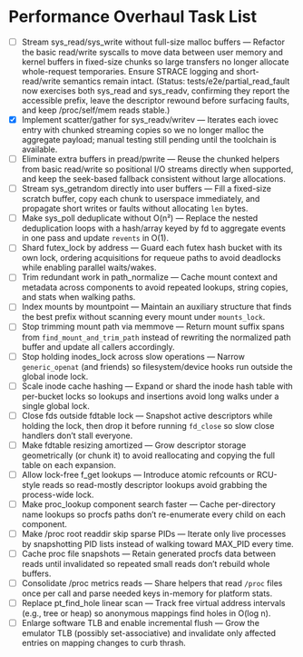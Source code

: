 # Performance Overhaul Task List

- [ ] Stream sys_read/sys_write without full-size malloc buffers — Refactor the basic read/write syscalls to move data between user memory and kernel buffers in fixed-size chunks so large transfers no longer allocate whole-request temporaries. Ensure STRACE logging and short-read/write semantics remain intact. (Status: tests/e2e/partial_read_fault now exercises both sys_read and sys_readv, confirming they report the accessible prefix, leave the descriptor rewound before surfacing faults, and keep /proc/self/mem reads stable.)
- [x] Implement scatter/gather for sys_readv/writev — Iterates each iovec entry with chunked streaming copies so we no longer malloc the aggregate payload; manual testing still pending until the toolchain is available.
- [ ] Eliminate extra buffers in pread/pwrite — Reuse the chunked helpers from basic read/write so positional I/O streams directly when supported, and keep the seek-based fallback consistent without large allocations.
- [ ] Stream sys_getrandom directly into user buffers — Fill a fixed-size scratch buffer, copy each chunk to userspace immediately, and propagate short writes or faults without allocating `len` bytes.
- [ ] Make sys_poll deduplicate without O(n²) — Replace the nested deduplication loops with a hash/array keyed by fd to aggregate events in one pass and update `revents` in O(1).
- [ ] Shard futex_lock by address — Guard each futex hash bucket with its own lock, ordering acquisitions for requeue paths to avoid deadlocks while enabling parallel waits/wakes.
- [ ] Trim redundant work in path_normalize — Cache mount context and metadata across components to avoid repeated lookups, string copies, and stats when walking paths.
- [ ] Index mounts by mountpoint — Maintain an auxiliary structure that finds the best prefix without scanning every mount under `mounts_lock`.
- [ ] Stop trimming mount path via memmove — Return mount suffix spans from `find_mount_and_trim_path` instead of rewriting the normalized path buffer and update all callers accordingly.
- [ ] Stop holding inodes_lock across slow operations — Narrow `generic_openat` (and friends) so filesystem/device hooks run outside the global inode lock.
- [ ] Scale inode cache hashing — Expand or shard the inode hash table with per-bucket locks so lookups and insertions avoid long walks under a single global lock.
- [ ] Close fds outside fdtable lock — Snapshot active descriptors while holding the lock, then drop it before running `fd_close` so slow close handlers don’t stall everyone.
- [ ] Make fdtable resizing amortized — Grow descriptor storage geometrically (or chunk it) to avoid reallocating and copying the full table on each expansion.
- [ ] Allow lock-free f_get lookups — Introduce atomic refcounts or RCU-style reads so read-mostly descriptor lookups avoid grabbing the process-wide lock.
- [ ] Make proc_lookup component search faster — Cache per-directory name lookups so procfs paths don’t re-enumerate every child on each component.
- [ ] Make /proc root readdir skip sparse PIDs — Iterate only live processes by snapshotting PID lists instead of walking toward MAX_PID every time.
- [ ] Cache proc file snapshots — Retain generated procfs data between reads until invalidated so repeated small reads don’t rebuild whole buffers.
- [ ] Consolidate /proc metrics reads — Share helpers that read `/proc` files once per call and parse needed keys in-memory for platform stats.
- [ ] Replace pt_find_hole linear scan — Track free virtual address intervals (e.g., tree or heap) so anonymous mappings find holes in O(log n).
- [ ] Enlarge software TLB and enable incremental flush — Grow the emulator TLB (possibly set-associative) and invalidate only affected entries on mapping changes to curb thrash.
